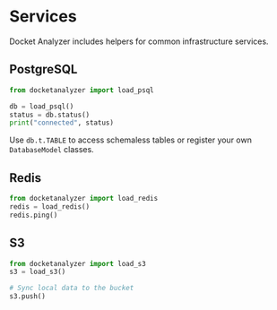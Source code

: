 # Services

Docket Analyzer includes helpers for common infrastructure services.

## PostgreSQL

```python
from docketanalyzer import load_psql

db = load_psql()
status = db.status()
print("connected", status)
```

Use `db.t.TABLE` to access schemaless tables or register your own `DatabaseModel` classes.

## Redis

```python
from docketanalyzer import load_redis
redis = load_redis()
redis.ping()
```

## S3

```python
from docketanalyzer import load_s3
s3 = load_s3()

# Sync local data to the bucket
s3.push()
```
